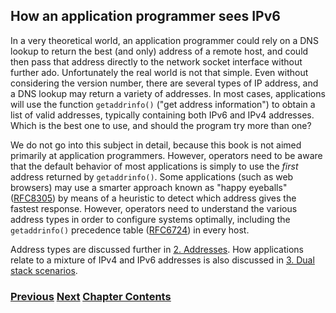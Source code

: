 ## How an application programmer sees IPv6

In a very theoretical world, an application programmer could rely on
a DNS lookup to return the best (and only) address of a remote host,
and could then pass that address directly to the network socket
interface without further ado. Unfortunately the real world is not
that simple. Even without considering the version number, there are
several types of IP address, and a DNS lookup may return a variety
of addresses. In most cases, applications will use the function
```getaddrinfo()``` ("get address information") to obtain
a list of valid addresses, typically containing both IPv6 and IPv4
addresses. Which is the best one to use, and should the program try more than one?

We do not go into this subject in detail, because this book is
not aimed primarily at application programmers. However, operators
need to be aware that the default behavior of most applications
is simply to use the *first* address returned by ```getaddrinfo()```.
Some applications (such as web browsers) may use a smarter approach
known as "happy eyeballs" ([RFC8305](https://www.rfc-editor.org/info/rfc8305)) by means of a heuristic to detect which
address gives the fastest response. However, operators need to
understand the various address types in order to configure
systems optimally, including the ```getaddrinfo()``` precedence
table ([RFC6724](https://www.rfc-editor.org/info/rfc6724)) in every host.

Address types are discussed further in [2. Addresses](../2.%20IPv6%20Basic%20Technology/Addresses.md).
How applications relate to a mixture of IPv4 and IPv6 addresses is also discussed in [3. Dual stack scenarios](../3.%20Coexistence%20with%20Legacy%20IPv4/Dual%20stack%20scenarios.md).

<!-- Link lines generated automatically; do not delete -->
### [<ins>Previous</ins>](How%20a%20user%20sees%20IPv6.md) [<ins>Next</ins>](How%20a%20network%20operations%20center%20sees%20IPv6.md) [<ins>Chapter Contents</ins>](1.%20Introduction%20and%20Foreword.md)
